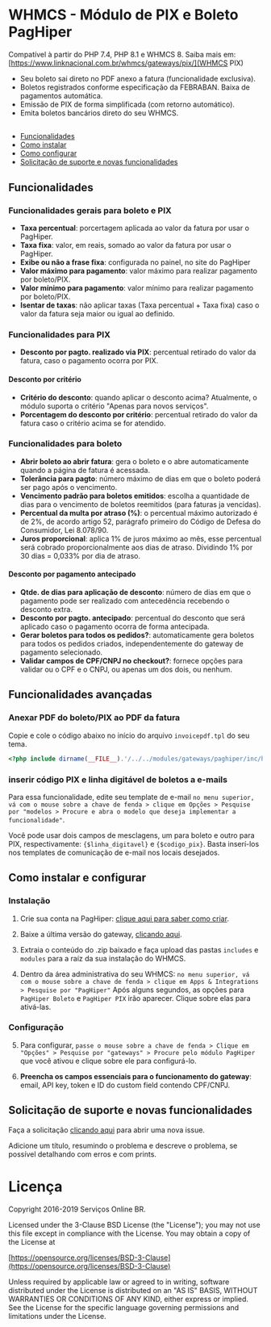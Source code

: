 # WHMCS - Módulo de PIX e Boleto PagHiper

Compatível à partir do PHP 7.4, PHP 8.1 e WHMCS 8. Saiba mais em: [https://www.linknacional.com.br/whmcs/gateways/pix/](WHMCS PIX)

* Seu boleto sai direto no PDF anexo a fatura (funcionalidade exclusiva).
* Boletos registrados conforme especificação da FEBRABAN. Baixa de pagamentos automática.
* Emissão de PIX de forma simplificada (com retorno automático).
* Emita boletos bancários direto do seu WHMCS.
##
* [Funcionalidades](#funcionalidades)
* [Como instalar](#instalação)
* [Como configurar](#configuração)
* [Solicitação de suporte e novas funcionalidades](#solicitação-de-suporte-e-novas-funcionalidades)

## Funcionalidades
### Funcionalidades gerais para boleto e PIX
* **Taxa percentual**: porcertagem aplicada ao valor da fatura por usar o PagHiper.
* **Taxa fixa**: valor, em reais, somado ao valor da fatura por usar o PagHiper.
* **Exibe ou não a frase fixa**: configurada no painel, no site do PagHiper
* **Valor máximo para pagamento**: valor máximo para realizar pagamento por boleto/PIX.
* **Valor mínimo para pagamento**: valor mínimo para realizar pagamento por boleto/PIX.
* **Isentar de taxas**: não aplicar taxas (Taxa percentual + Taxa fixa) caso o valor da fatura seja maior ou igual ao definido.
### Funcionalidades para PIX
* **Desconto por pagto. realizado via PIX**: percentual retirado do valor da fatura, caso o pagamento ocorra por PIX.
#### Desconto por critério
* **Critério do desconto**: quando aplicar o desconto acima? Atualmente, o módulo suporta o critério "Apenas para novos serviços".
* **Porcentagem do desconto por critério**: percentual retirado do valor da fatura caso o critério acima se for atendido.
### Funcionalidades para boleto
* **Abrir boleto ao abrir fatura**: gera o boleto e o abre automaticamente quando a página de fatura é acessada.
* **Tolerância para pagto**: número máximo de dias em que o boleto poderá ser pago após o vencimento.
* **Vencimento padrão para boletos emitidos**: escolha a quantidade de dias para o vencimento de boletos reemitidos (para faturas ja vencidas).
* **Percentual da multa por atraso (%)**: o percentual máximo autorizado é de 2%, de acordo artigo 52, parágrafo primeiro do Código de Defesa do Consumidor, Lei 8.078/90.
* **Juros proporcional**: aplica 1% de juros máximo ao mês, esse percentual será cobrado proporcionalmente aos dias de atraso. Dividindo 1% por 30 dias = 0,033% por dia de atraso.
#### **Desconto por pagamento antecipado**
* **Qtde. de dias para aplicação de desconto**: número de dias em que o pagamento pode ser realizado com antecedência recebendo o desconto extra.
* **Desconto por pagto. antecipado**: percentual do desconto que será aplicado caso o pagamento ocorra de forma antecipada.
* **Gerar boletos para todos os pedidos?**: automaticamente gera boletos para todos os pedidos criados, independentemente do gateway de pagamento selecionado.
* **Validar campos de CPF/CNPJ no checkout?**: fornece opções para validar ou o CPF e o CNPJ, ou apenas um dos dois, ou nenhum.

## Funcionalidades avançadas

### Anexar PDF do boleto/PIX ao PDF da fatura
Copie e cole o código abaixo no início do arquivo `invoicepdf.tpl` do seu tema.

```php
<?php include dirname(__FILE__).'/../../modules/gateways/paghiper/inc/helpers/attach_pdf_slip.php'; ?>
```

### inserir código PIX e linha digitável de boletos a e-mails

Para essa funcionalidade, edite seu template de e-mail `no menu superior, vá com o mouse sobre a chave de fenda > clique em Opções > Pesquise por "modelos > Procure e abra o modelo que deseja implementar a funcionalidade"`.

Você pode usar dois campos de mesclagens, um para boleto e outro para PIX, respectivamente: `{$linha_digitavel}` e `{$codigo_pix}`. Basta inserí-los nos templates de comunicação de e-mail nos locais desejados.

## Como instalar e configurar
### Instalação

1. Crie sua conta na PagHiper: [clique aqui para saber como criar](https://www.paghiper.com/duvidas/como-se-cadastrar-no-paghiper/).

2. Baixe a última versão do gateway, [clicando aqui](https://github.com/LinkNacional/whmcs-boleto-pix/releases/latest/download/whmcs-boleto-pix.zip).

3. Extraia o conteúdo do .zip baixado e faça upload das pastas `includes` e `modules` para a raíz da sua instalação do WHMCS.

4. Dentro da área administrativa do seu WHMCS: `no menu superior, vá com o mouse sobre a chave de fenda > clique em Apps & Integrations > Pesquise por "PagHiper"`
Após alguns segundos, as opções para `PagHiper Boleto` e `PagHiper PIX` irão aparecer. Clique sobre elas para ativá-las.

### Configuração

5. Para configurar, `passe o mouse sobre a chave de fenda > Clique em "Opções" > Pesquise por "gateways" > Procure pelo módulo PagHiper` que você ativou e clique sobre ele para configurá-lo.

6. **Preencha os campos essenciais para o funcionamento do gateway**: email, API key, token e ID do custom field contendo CPF/CNPJ.

## Solicitação de suporte e novas funcionalidades

Faça a solicitação [clicando aqui](https://github.com/LinkNacional/whmcs-boleto-pix/issues/new) para abrir uma nova issue.

Adicione um título, resumindo o problema e descreve o problema, se possível detalhando com erros e com prints.

# Licença

Copyright 2016-2019 Serviços Online BR.

Licensed under the 3-Clause BSD License (the "License"); you may not use this file except in compliance with the License. You may obtain a copy of the License at

[https://opensource.org/licenses/BSD-3-Clause](https://opensource.org/licenses/BSD-3-Clause)

Unless required by applicable law or agreed to in writing, software distributed under the License is distributed on an "AS IS" BASIS, WITHOUT WARRANTIES OR CONDITIONS OF ANY KIND, either express or implied. See the License for the specific language governing permissions and limitations under the License.
